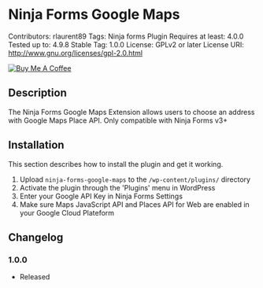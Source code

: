 # Ninja Forms Google Maps
Contributors: rlaurent89
Tags: Ninja forms Plugin
Requires at least: 4.0.0
Tested up to: 4.9.8
Stable Tag: 1.0.0
License: GPLv2 or later
License URI: http://www.gnu.org/licenses/gpl-2.0.html

<a href="https://www.buymeacoffee.com/rlaurent" target="_blank"><img src="https://www.buymeacoffee.com/assets/img/custom_images/orange_img.png" alt="Buy Me A Coffee" style="height: auto !important;width: auto !important;" ></a>

## Description
The Ninja Forms Google Maps Extension allows users to choose an address with Google Maps Place API.
Only compatible with Ninja Forms v3+

## Installation

This section describes how to install the plugin and get it working.

1. Upload `ninja-forms-google-maps` to the `/wp-content/plugins/` directory
2. Activate the plugin through the 'Plugins' menu in WordPress
3. Enter your Google API Key in Ninja Forms Settings
4. Make sure Maps JavaScript API and Places API for Web are enabled in your Google Cloud Plateform

## Changelog

### 1.0.0
* Released